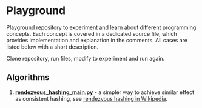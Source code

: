 # Playground

Playground repository to experiment and learn about different programming concepts. Each concept is covered in a
dedicated source file, which provides implementation and explanation in the comments. All cases are listed below with
a short description.

Clone repository, run files, modify to experiment and run again.

## Algorithms

1. **[rendezvous_hashing_main.py](algorithms/rendezvous_hashing_main.py)** - a simpler way to achieve similar effect as
   consistent hashing, see [rendezvous hashing in Wikipedia](https://en.wikipedia.org/wiki/Rendezvous_hashing).
